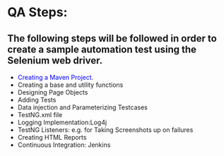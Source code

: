 # QA Steps:

## The following steps will be followed in order to create a sample automation test using the Selenium web driver.

*   <span style="color:blue">Creating a Maven Project</span>.
*   Creating a base and utility functions
*   Designing Page Objects
*   Adding Tests
*   Data injection and Parameterizing Testcases
*   TestNG.xml file
*   Logging Implementation:Log4j
*   TestNG Listeners: e.g. for Taking Screenshots up on failures
*   Creating HTML Reports
*   Continuous Integration: Jenkins
